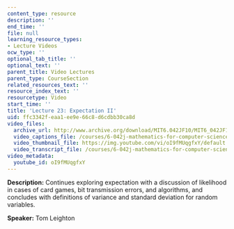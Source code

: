```yaml
---
content_type: resource
description: ''
end_time: ''
file: null
learning_resource_types:
- Lecture Videos
ocw_type: ''
optional_tab_title: ''
optional_text: ''
parent_title: Video Lectures
parent_type: CourseSection
related_resources_text: ''
resource_index_text: ''
resourcetype: Video
start_time: ''
title: 'Lecture 23: Expectation II'
uid: ffc3342f-eaa1-ee9e-66c8-d6cdbb30ca8d
video_files:
  archive_url: http://www.archive.org/download/MIT6.042JF10/MIT6_042JF10_lec23_300k.mp4
  video_captions_file: /courses/6-042j-mathematics-for-computer-science-fall-2010/aaa44706c6a952dba5c2de829dbf0515_oI9fMUqgfxY.vtt
  video_thumbnail_file: https://img.youtube.com/vi/oI9fMUqgfxY/default.jpg
  video_transcript_file: /courses/6-042j-mathematics-for-computer-science-fall-2010/dc4f198af215cde514be1c46c806d063_oI9fMUqgfxY.pdf
video_metadata:
  youtube_id: oI9fMUqgfxY
---
```


**Description:** Continues exploring expectation with a discussion of likelihood in cases of card games, bit transmission errors, and algorithms, and concludes with definitions of variance and standard deviation for random variables.

**Speaker:** Tom Leighton



